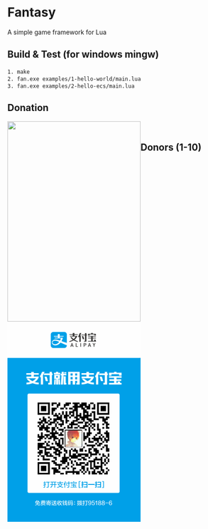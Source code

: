 # Fantasy
A simple game framework for Lua


## Build & Test (for windows mingw)
```
1. make
2. fan.exe examples/1-hello-world/main.lua
3. fan.exe examples/2-hello-ecs/main.lua
```

## Donation
<img src="https://raw.githubusercontent.com/HYbutterfly/Fantasy-scorpio-donation/master/wehchat.png" align="left" height="450" width="300">
<img src="https://raw.githubusercontent.com/HYbutterfly/Fantasy-scorpio-donation/master/alipay.jpg" align="left" height="450" width="300">
<br>

## Donors (1-10)
```

```
